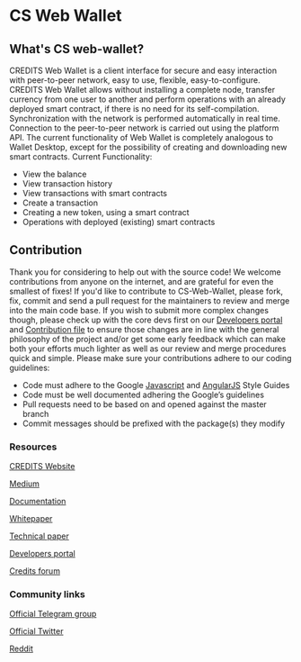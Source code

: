 <h1>CS Web Wallet</h1>
<h2>What's CS web-wallet?</h2>
<p>CREDITS Web Wallet is a client interface for secure and easy interaction with peer-to-peer network, easy to use, flexible, easy-to-configure.
CREDITS Web Wallet allows without installing a complete node, transfer currency from one user to another and perform operations with an already deployed smart contract, if there is no need for its self-compilation. Synchronization with the network is performed automatically in real time. Connection to the peer-to-peer network is carried out using the platform API.
The current functionality of Web Wallet is completely analogous to Wallet Desktop, except for the possibility of creating and downloading new smart contracts.
Current Functionality:</p>
<ul>
<li>View the balance</li>
<li>View transaction history</li>
<li>View transactions with smart contracts</li>
<li>Create a transaction</li>
<li>Creating a new token, using a smart contract</li>
<li>Operations with deployed (existing) smart contracts</li>
</ul>
<h2>Contribution</h2>
<p>Thank you for considering to help out with the source code! We welcome contributions from anyone on the internet, and are grateful for even the smallest of fixes!
If you'd like to contribute to CS-Web-Wallet, please fork, fix, commit and send a pull request for the maintainers to review and merge into the main code base. If you wish to submit more complex changes though, please check up with the core devs first on our <a href="https://developers.credits.com/">Developers portal</a> and <a href="https://github.com/CREDITSCOM/Documentation/blob/master/Contribution.md"> Contribution file</a> to ensure those changes are in line with the general philosophy of the project and/or get some early feedback which can make both your efforts much lighter as well as our review and merge procedures quick and simple.
Please make sure your contributions adhere to our coding guidelines:</p>
<ul>
<li>Code must adhere to the Google <a href="https://google.github.io/styleguide/jsguide.html"> Javascript</a> and <a href="https://google.github.io/styleguide/angularjs-google-style.html">AngularJS</a> Style Guides</li>
<li>Code must be well documented adhering the Google’s guidelines</li>
<li>Pull requests need to be based on and opened against the master branch</li>
<li>Commit messages should be prefixed with the package(s) they modify</li>
</ul>
<h3>Resources</h3>

<a href="https://credits.com//">CREDITS Website</a>

<a href="https://medium.com/@credits">Medium</a>

<a href="https://github.com/CREDITSCOM/DOCUMENTATION">Documentation</a>

<a href="https://credits.com/Content/Docs/TechnicalWhitePaperCREDITSEng.pdf">Whitepaper</a>

<a href="https://credits.com/Content/Docs/TechnicalPaperENG.pdf">Technical paper</a>

<a href="https://developers.credits.com/l">Developers portal</a>

<a href="http://forum.credits.com/">Credits forum</a>

<h3>Community links</h3>

<a href="https://t.me/creditscom">Official Telegram group</a>

<a href="https://twitter.com/creditscom">Official Twitter</a>

<a href="https://www.reddit.com/r/CreditsOfficial/">Reddit</a>